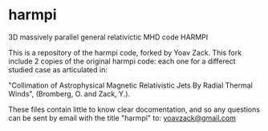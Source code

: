 # harmpi
3D massively parallel general relativictic MHD code HARMPI

This is a repository of the harmpi code, forked by Yoav Zack.
This fork include 2 copies of the original harmpi code: each one for a differect studied case as articulated in:

  "Collimation of Astrophysical Magnetic Relativistic Jets By Radial Thermal Winds", (Bromberg, O. and Zack, Y.).

These files contain little to know clear docomentation, and so any questions can be sent by email with the title "harmpi" to: yoavzack@gmail.com
